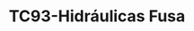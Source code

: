 ---
title: "TC93-Hidráulicas Fusa"
url: /fusagasuga/tc93-hidraulicas-fusa/
shop: reparación de automóviles
---